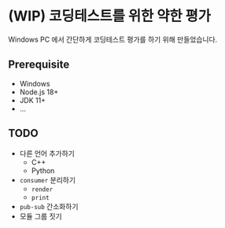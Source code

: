 # (WIP) 코딩테스트를 위한 약한 평가

Windows PC 에서 간단하게 코딩테스트 평가를 하기 위해 만들었습니다.

## Prerequisite

- Windows
- Node.js 18+
- JDK 11+
- ...

## TODO

- 다른 언어 추가하기
  - C++
  - Python
- `consumer` 분리하기
  - `render`
  - `print`
- `pub-sub` 간소화하기
- 모듈 그룹 짓기
